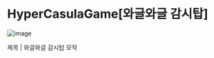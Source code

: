 # HyperCasulaGame[와글와글 감시탑]

![image](https://user-images.githubusercontent.com/103409201/180678996-2c943822-bc6d-4e21-8ead-c64df0d85560.png)

제목 | 와글와글 감시탑 모작


